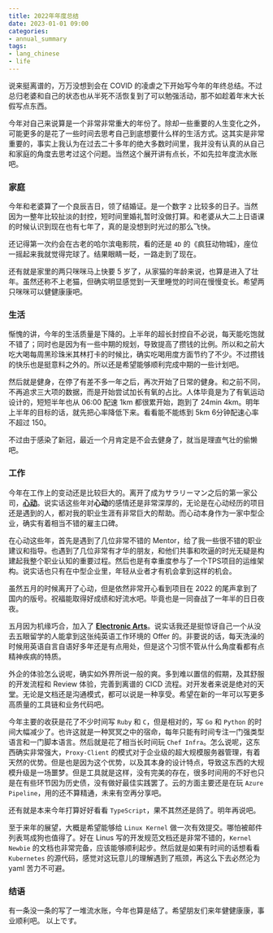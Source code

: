 ```yaml
---
title: 2022年年度总结
date: 2023-01-01 09:00
categories:
- annual_summary
tags: 
- lang_chinese
- life
---
```

说来挺离谱的，万万没想到会在 COVID 的凌虐之下开始写今年的年终总结。不过总归老婆和自己的状态也从半死不活恢复到了可以勉强活动，那不如趁着年末大长假写点东西。

今年对自己来说算是一个非常非常重大的年份了。除却一些重要的人生变化之外，可能更多的是花了一些时间去思考自己到底想要什么样的生活方式。这其实是非常重要的，事实上我认为在过去二十多年的绝大多数时间里，我并没有认真的从自己和家庭的角度去思考过这个问题。当然这个展开讲有点长，不如先拉年度流水账吧。

### **家庭**
今年和老婆算了一个良辰吉日，领了结婚证。是一个数字 `2` 比较多的日子。当然因为一整年比较扯淡的封控，短时间里婚礼暂时没做打算。和老婆从大二上日语课的时候认识到现在也有七年了，真的是没想到时光过的那么飞快。

还记得第一次约会在古老的哈尔滨电影院，看的还是 `4D` 的《疯狂动物城》，座位一摇起来我就觉得完球了。结果眼睛一眨，一路走到了现在。

还有就是家里的两只咪咪马上快要 5 岁了，从家猫的年龄来说，也算是进入了壮年。虽然还称不上老猫，但确实明显感觉到一天里睡觉的时间在慢慢变长。希望两只咪咪可以健健康康吧。

### **生活**
惭愧的讲，今年的生活质量是下降的。上半年的超长封控自不必说，每天能吃饱就不错了；同时也是因为有一些中期的规划，导致提高了攒钱的比例。所以和之前大吃大喝每周黑珍珠米其林打卡的时候比，确实吃喝用度方面节约了不少。不过攒钱的快乐也是挺意料之外的。所以还是希望能够顺利完成中期的一些计划吧。

然后就是健身，在停了有差不多一年之后，再次开始了日常的健身。和之前不同，不再追求三大项的数据，而是开始尝试加长有氧的占比。人体毕竟是为了有氧运动设计的，短短半年也从 06:00 配速 1km 都很累开始，跑到了 24min 4km。明年上半年的目标的话，就先把心率降低下来。看看能不能练到 5km 6分钟配速心率不超过 150。

不过由于感染了新冠，最近一个月肯定是不会去健身了，就当是理直气壮的偷懒吧。

### **工作**
今年在工作上的变动还是比较巨大的。离开了成为サラリーマン之后的第一家公司，**[心动](https://www.xd.com/)**。说实话这些年对**心动**的感情还是非常深厚的，无论是在心动经历的项目还是遇到的人，都对我的职业生涯有非常巨大的帮助。而心动本身作为一家中型企业，确实有着相当不错的雇主口碑。

在心动这些年，首先是遇到了几位非常不错的 Mentor，给了我一些很不错的职业建议和指导。也遇到了几位非常有才华的朋友，和他们共事和吹逼的时光无疑是构建起我整个职业认知的重要过程。然后也是有幸重度参与了一个TPS项目的运维架构。说实话也只有在中型企业里，年轻从业者才有机会拿到这样的机会。

虽然五月的时候离开了心动，但是依然非常开心看到项目在 2022 的尾声拿到了国内的版号。祝福能取得好成绩和好流水吧。毕竟也是一同奋战了一年半的日日夜夜。

五月因为机缘巧合，加入了 **[Electronic Arts](https://www.ea.com)**。说实话我还是挺惊讶自己一个从没去五眼留学的人能拿到这张纯英语工作环境的 Offer 的。非要说的话，每天洗澡的时候用英语自言自语好多年还是有点用处，但是这个习惯不管从什么角度看都有点精神疾病的特质。

外企的体验怎么说呢，确实如外界所说一般的爽。多到难以置信的假期，及其舒服的开发流程和 Review 体验，完善到离谱的 CICD 流程。对开发者来说是绝对的天堂。无论是文档还是沟通模式，都可以说是一种享受。希望在新的一年可以写更多高质量的工具链和业务代码吧。

今年主要的收获是花了不少时间写 `Ruby` 和 `C`，但是相对的，写 `Go` 和 `Python` 的时间大幅减少了。也许这就是一种冥冥之中的宿命，每年只能有时间专注一门强类型语言和一门脚本语言。然后就是花了相当长时间玩 `Chef Infra`。怎么说呢，这东西确实非常强大，`Proxy-Client` 的模式对于企业级的超大规模服务器管理，有着天然的优势。但是也是因为这个优势，以及其本身的设计特点，导致这东西的大规模升级是一场噩梦。但是工具就是这样，没有完美的存在，很多时间用的不好也只是在有些环节因为历史债，没有做好最佳实践罢了。云的方面主要还是在玩 `Azure Pipeline`，用的还不算精通，未来有空再分享吧。

还有就是本来今年打算好好看看 `TypeScript`，果不其然还是鸽了。明年再说吧。

至于来年的展望，大概是希望能够给 `Linux Kernel` 做一次有效提交。哪怕被邮件列表骂成狗也值得了。好在 Linus 写的开发规范文档还是非常不错的，`Kernel Newbie` 的文档也非常完备，应该能够顺利起步。然后就是如果有时间的话想看看 `Kubernetes` 的源代码，感觉对这玩意儿的理解遇到了瓶颈，再这么下去必然沦为 yaml 苦力不可避。

### **结语**
有一条没一条的写了一堆流水账，今年也算是结了。希望朋友们来年健健康康，事业顺利吧。
以上です。